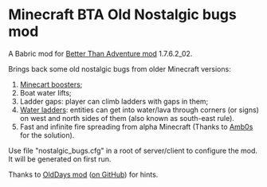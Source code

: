 # Minecraft BTA Old Nostalgic bugs mod

A Babric mod for [Better Than Adventure mod](https://www.minecraftforum.net/forums/mapping-and-modding-java-edition/minecraft-mods/3106066-better-than-adventure-for-beta-1-7-3-timely) 1.7.6.2_02.

Brings back some old nostalgic bugs from older Minecraft versions:
1. [Minecart boosters](https://minecraft.fandom.com/wiki/Tutorials/Minecart_booster);
2. Boat water lifts;
3. Ladder gaps: player can climb ladders with gaps in them;
4. [Water ladders](https://minecraft.fandom.com/wiki/Tutorials/Water_ladder): entities can get into water/lava through corners (or signs) on west and north sides of them (also known as south-east rule).
5. Fast and infinite fire spreading from alpha Minecraft (Thanks to [Amb0s](https://github.com/Amb0s) for the solution).

Use file "nostalgic_bugs.cfg" in a root of server/client to configure the mod. It will be generated on first run.

Thanks to [OldDays mod](https://www.minecraftforum.net/forums/mapping-and-modding-java-edition/minecraft-mods/1275907-olddays-nbxlite-spawnhuman-ssp-sspc) ([on GitHub](https://github.com/Exalm/Minecraft-mods)) for hints.